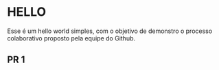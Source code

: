 # HELLO
Esse é um hello world simples, com o objetivo de demonstro o processo colaborativo proposto pela equipe do Github.


## PR 1

